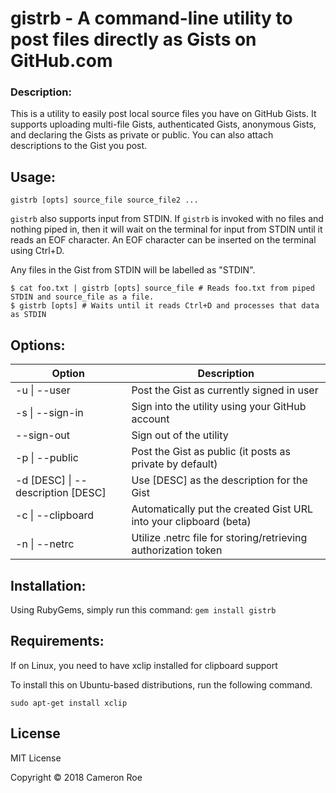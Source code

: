 # gistrb - A command-line utility to post files directly as Gists on GitHub.com
### Description:
This is a utility to easily post local source files you have on GitHub Gists. It
supports uploading multi-file Gists, authenticated Gists, anonymous Gists, and
declaring the Gists as private or public. You can also attach descriptions to the Gist you post.

## Usage:

```shell
gistrb [opts] source_file source_file2 ...
```

`gistrb` also supports input from STDIN. If `gistrb` is invoked with no files and nothing piped in, then it will wait
on the terminal for input from STDIN until it reads an EOF character. An EOF character can be inserted on the terminal using Ctrl+D.

Any files in the Gist from STDIN will be labelled as "STDIN".

```shell
$ cat foo.txt | gistrb [opts] source_file # Reads foo.txt from piped STDIN and source_file as a file.
$ gistrb [opts] # Waits until it reads Ctrl+D and processes that data as STDIN
```

## Options:
Option                                 | Description
-------------------------------------- | -----------
 -u &#124; --user                      | Post the Gist as currently signed in user
 -s &#124; --sign-in                   | Sign into the utility using your GitHub account
 --sign-out                            | Sign out of the utility
 -p &#124; --public                    | Post the Gist as public (it posts as private by default)
 -d [DESC] &#124; --description [DESC] | Use [DESC] as the description for the Gist
 -c &#124; --clipboard                 | Automatically put the created Gist URL into your clipboard (beta)
 -n &#124; --netrc                     | Utilize .netrc file for storing/retrieving authorization token

## Installation:
Using RubyGems, simply run this command:
`gem install gistrb`

## Requirements:
If on Linux, you need to have xclip installed for clipboard support

To install this on Ubuntu-based distributions, run the following command.
```shell
sudo apt-get install xclip
```

## License
MIT License

Copyright &copy; 2018 Cameron Roe

